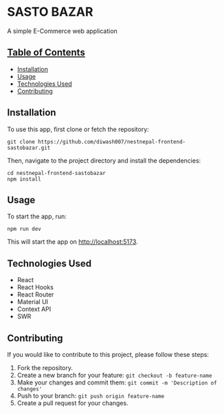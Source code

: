 <body>
  <h1>SASTO BAZAR</h1>
  <p>A simple E-Commerce web application</p>
  <p><a href="https://sastobazar.netlify.app/">
</p>
  <h2>Table of Contents</h2>
  <ul>
    <li><a href="#installation">Installation</a></li>
    <li><a href="#usage">Usage</a></li>
    <li><a href="#technologies-used">Technologies Used</a></li>
    <li><a href="#contributing">Contributing</a></li>
  </ul>
  <h2>Installation</h2>
  <p>To use this app, first clone or fetch the repository:</p>
  <pre><code>git clone https://github.com/diwash007/nestnepal-frontend-sastobazar.git</code></pre>
  <p>Then, navigate to the project directory and install the dependencies:</p>
  <pre><code>cd nestnepal-frontend-sastobazar
npm install</code></pre>
  <h2>Usage</h2>
  <p>To start the app, run:</p>
  <pre><code>npm run dev</code></pre>
  <p>This will start the app on <a href="http://localhost:5173">http://localhost:5173</a>.</p>
  <h2>Technologies Used</h2>
  <ul>
    <li>React</li>
    <li>React Hooks</li>
    <li>React Router</li>
    <li>Material UI</li>
    <li>Context API</li>
    <li>SWR</li>
  </ul>
  <h2>Contributing</h2>
  <p>If you would like to contribute to this project, please follow these steps:</p>
  <ol>
    <li>Fork the repository.</li>
    <li>Create a new branch for your feature: <code>git checkout -b feature-name</code></li>
    <li>Make your changes and commit them: <code>git commit -m 'Description of changes'</code></li>
    <li>Push to your branch: <code>git push origin feature-name</code></li>
    <li>Create a pull request for your changes.</li>
  </ol>
</body>
